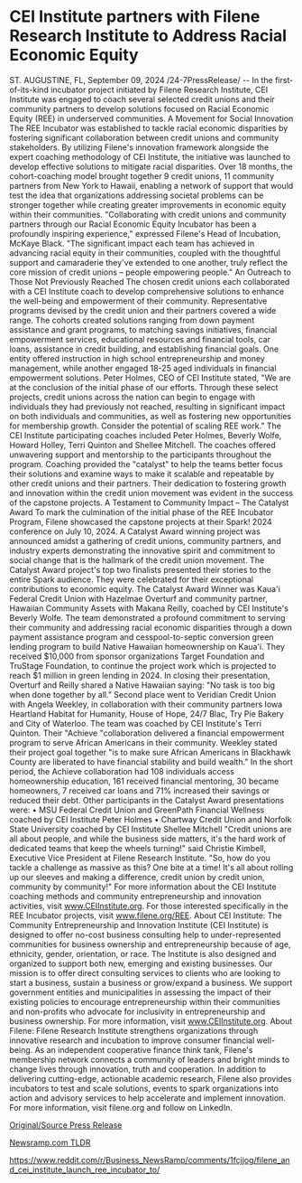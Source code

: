 # CEI Institute partners with Filene Research Institute to Address Racial Economic Equity

ST. AUGUSTINE, FL, September 09, 2024 /24-7PressRelease/ -- In the first-of-its-kind incubator project initiated by Filene Research Institute, CEI Institute was engaged to coach several selected credit unions and their community partners to develop solutions focused on Racial Economic Equity (REE) in underserved communities.   A Movement for Social Innovation  The REE Incubator was established to tackle racial economic disparities by fostering significant collaboration between credit unions and community stakeholders. By utilizing Filene's innovation framework alongside the expert coaching methodology of CEI Institute, the initiative was launched to develop effective solutions to mitigate racial disparities. Over 18 months, the cohort-coaching model brought together 9 credit unions, 11 community partners from New York to Hawaii, enabling a network of support that would test the idea that organizations addressing societal problems can be stronger together while creating greater improvements in economic equity within their communities.  "Collaborating with credit unions and community partners through our Racial Economic Equity Incubator has been a profoundly inspiring experience," expressed Filene's Head of Incubation, McKaye Black. "The significant impact each team has achieved in advancing racial equity in their communities, coupled with the thoughtful support and camaraderie they've extended to one another, truly reflect the core mission of credit unions – people empowering people."  An Outreach to Those Not Previously Reached  The chosen credit unions each collaborated with a CEI Institute coach to develop comprehensive solutions to enhance the well-being and empowerment of their community. Representative programs devised by the credit union and their partners covered a wide range. The cohorts created solutions ranging from down payment assistance and grant programs, to matching savings initiatives, financial empowerment services, educational resources and financial tools, car loans, assistance in credit building, and establishing financial goals. One entity offered instruction in high school entrepreneurship and money management, while another engaged 18-25 aged individuals in financial empowerment solutions.   Peter Holmes, CEO of CEI Institute stated, "We are at the conclusion of the initial phase of our efforts. Through these select projects, credit unions across the nation can begin to engage with individuals they had previously not reached, resulting in significant impact on both individuals and communities, as well as fostering new opportunities for membership growth. Consider the potential of scaling REE work."  The CEI Institute participating coaches included Peter Holmes, Beverly Wolfe, Howard Holley, Terri Quinton and Shellee Mitchell. The coaches offered unwavering support and mentorship to the participants throughout the program. Coaching provided the "catalyst" to help the teams better focus their solutions and examine ways to make it scalable and repeatable by other credit unions and their partners. Their dedication to fostering growth and innovation within the credit union movement was evident in the success of the capstone projects.  A Testament to Community Impact – The Catalyst Award To mark the culmination of the initial phase of the REE Incubator Program, Filene showcased the capstone projects at their Spark! 2024 conference on July 10, 2024. A Catalyst Award winning project was announced amidst a gathering of credit unions, community partners, and industry experts demonstrating the innovative spirit and commitment to social change that is the hallmark of the credit union movement.   The Catalyst Award project's top two finalists presented their stories to the entire Spark audience. They were celebrated for their exceptional contributions to economic equity.  The Catalyst Award Winner was Kaua'i Federal Credit Union with Hazelmae Overturf and community partner, Hawaiian Community Assets with Makana Reilly, coached by CEI Institute's Beverly Wolfe. The team demonstrated a profound commitment to serving their community and addressing racial economic disparities through a down payment assistance program and cesspool-to-septic conversion green lending program to build Native Hawaiian homeownership on Kaua'i. They received $10,000 from sponsor organizations Target Foundation and TruStage Foundation, to continue the project work which is projected to reach $1 million in green lending in 2024. In closing their presentation, Overturf and Reilly shared a Native Hawaiian saying: "No task is too big when done together by all."  Second place went to Veridian Credit Union with Angela Weekley, in collaboration with their community partners Iowa Heartland Habitat for Humanity, House of Hope, 24/7 Blac, Try Pie Bakery and City of Waterloo. The team was coached by CEI Institute's Terri Quinton. Their "Achieve "collaboration delivered a financial empowerment program to serve African Americans in their community. Weekley stated their project goal together "is to make sure African Americans in Blackhawk County are liberated to have financial stability and build wealth." In the short period, the Achieve collaboration had 108 individuals access homeownership education, 161 received financial mentoring, 30 became homeowners, 7 received car loans and 71% increased their savings or reduced their debt.  Other participants in the Catalyst Award presentations were: •	MSU Federal Credit Union and GreenPath Financial Wellness coached by CEI Institute Peter Holmes •	Chartway Credit Union and Norfolk State University coached by CEI Institute Shellee Mitchell   "Credit unions are all about people, and while the business side matters, it's the hard work of dedicated teams that keep the wheels turning!" said Christie Kimbell, Executive Vice President at Filene Research Institute. "So, how do you tackle a challenge as massive as this? One bite at a time! It's all about rolling up our sleeves and making a difference, credit union by credit union, community by community!"  For more information about the CEI Institute coaching methods and community entrepreneurship and innovation activities, visit www.CEIInstitute.org. For those interested specifically in the REE Incubator projects, visit www.filene.org/REE.  About CEI Institute: The Community Entrepreneurship and Innovation Institute (CEI Institute) is designed to offer no-cost business consulting help to under-represented communities for business ownership and entrepreneurship because of age, ethnicity, gender, orientation, or race. The Institute is also designed and organized to support both new, emerging and existing businesses. Our mission is to offer direct consulting services to clients who are looking to start a business, sustain a business or grow/expand a business. We support government entities and municipalities in assessing the impact of their existing policies to encourage entrepreneurship within their communities and non-profits who advocate for inclusivity in entrepreneurship and business ownership. For more information, visit www.CEIInstitute.org.  About Filene: Filene Research Institute strengthens organizations through innovative research and incubation to improve consumer financial well-being. As an independent cooperative finance think tank, Filene's membership network connects a community of leaders and bright minds to change lives through innovation, truth and cooperation. In addition to delivering cutting-edge, actionable academic research, Filene also provides incubators to test and scale solutions, events to spark organizations into action and advisory services to help accelerate and implement innovation. For more information, visit filene.org and follow on LinkedIn. 

[Original/Source Press Release](https://www.24-7pressrelease.com/press-release/514122/cei-institute-partners-with-filene-research-institute-to-address-racial-economic-equity)
                    

[Newsramp.com TLDR](None) 

https://www.reddit.com/r/Business_NewsRamp/comments/1fcjjog/filene_and_cei_institute_launch_ree_incubator_to/
